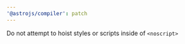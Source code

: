 ```yaml
---
'@astrojs/compiler': patch
---
```


Do not attempt to hoist styles or scripts inside of `<noscript>`
